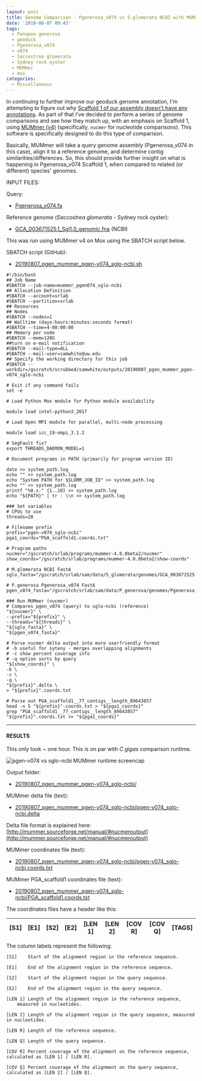 ```yaml
---
layout: post
title: Genome Comparison - Pgenerosa_v074 vs S.glomerata NCBI with MUMmer on Mox
date: '2019-08-07 09:43'
tags:
  - Panopea generosa
  - geoduck
  - Pgenerosa_v074
  - v074
  - Saccostrea glomerata
  - Sydney rock oyster
  - MUMmer
  - mox
categories:
  - Miscellaneous
---
```

In continuing to further improve our geoduck genome annotation, I'm attempting to figure out why [Scaffold 1 of our assembly doesn't have any annotations](https://github.com/RobertsLab/resources/issues/721). As part of that I've decided to perform a series of genome comparisons and see how they match up, with an emphasis on Scaffold 1, using [MUMmer (v4)](https://github.com/mummer4/mummer) (specifically, `nucmer` for nucleotide comparisons). This software is specifically designed to do this type of comparison.

Basically, MUMmer will take a query genome assembly (Pgenerosa_v074 in this case), align it to a reference genome, and determine contig similarities/differences. So, this should provide further insight on what is happening in Pgenerosa_v074 Scaffold 1, when compared to related (or different) species' genomes.

INPUT FILES:

Query:

- [Pgenerosa_v074.fa](http://owl.fish.washington.edu/halfshell/genomic-databank/Pgenerosa_v074.fa)

Reference genome (_Saccostrea glomerata_ - Sydney rock oyster):

- [GCA_003671525.1_Sgl1.0_genomic.fna](ftp://ftp.ncbi.nlm.nih.gov/genomes/all/GCA/003/671/525/GCA_003671525.1_Sgl1.0/GCA_003671525.1_Sgl1.0_genomic.fna.gz) (NCBI)


This was run using MUMmer v4 on Mox using the SBATCH script below.

SBATCH script (GitHub):

- [20190807_pgen_mummer_pgen-v074_sglo-ncbi.sh](https://github.com/RobertsLab/sams-notebook/blob/master/sbatch_scripts/20190807_pgen_mummer_pgen-v074_sglo-ncbi.sh)

```shell
#!/bin/bash
## Job Name
#SBATCH --job-name=mummer_pgen074_sglo-ncbi
## Allocation Definition
#SBATCH --account=srlab
#SBATCH --partition=srlab
## Resources
## Nodes
#SBATCH --nodes=1
## Walltime (days-hours:minutes:seconds format)
#SBATCH --time=4-00:00:00
## Memory per node
#SBATCH --mem=120G
##turn on e-mail notification
#SBATCH --mail-type=ALL
#SBATCH --mail-user=samwhite@uw.edu
## Specify the working directory for this job
#SBATCH --workdir=/gscratch/scrubbed/samwhite/outputs/20190807_pgen_mummer_pgen-v074_sglo-ncbi

# Exit if any command fails
set -e

# Load Python Mox module for Python module availability

module load intel-python3_2017

# Load Open MPI module for parallel, multi-node processing

module load icc_19-ompi_3.1.2

# SegFault fix?
export THREADS_DAEMON_MODEL=1

# Document programs in PATH (primarily for program version ID)

date >> system_path.log
echo "" >> system_path.log
echo "System PATH for $SLURM_JOB_ID" >> system_path.log
echo "" >> system_path.log
printf "%0.s-" {1..10} >> system_path.log
echo "${PATH}" | tr : \\n >> system_path.log

### Set variables
# CPUs to use
threads=28

# Filename prefix
prefix="pgen-v074_sglo-ncbi"
pga1_coords="PGA_scaffold1.coords.txt"

# Program paths
nucmer="/gscratch/srlab/programs/mummer-4.0.0beta2/nucmer"
show_coords="/gscratch/srlab/programs/mummer-4.0.0beta2/show-coords"

# M.glomerata NCBI FastA
sglo_fasta="/gscratch/srlab/sam/data/S_glomerata/genomes/GCA_003671525.1_Sgl1.0_genomic.fna"

# P.generosa Pgenerosa_v074 FastA
pgen_v074_fasta="/gscratch/srlab/sam/data/P_generosa/genomes/Pgenerosa_v074.fa"

### Run MUMmer (nucmer)
# Compares pgen_v074 (query) to sglo-ncbi (reference)
"${nucmer}" \
--prefix="${prefix}" \
--threads="${threads}" \
"${sglo_fasta}" \
"${pgen_v074_fasta}"

# Parse nucmer delta output into more userfriendly format
# -b useful for syteny - merges overlapping alignments
# -c show percent coverage info
# -q option sorts by query
"${show_coords}" \
-b \
-c \
-q \
"${prefix}".delta \
> "${prefix}".coords.txt

# Parse out PGA_scaffold1__77_contigs__length_89643857
head -n 5 "${prefix}".coords.txt > "${pga1_coords}"
grep "PGA_scaffold1__77_contigs__length_89643857" "${prefix}".coords.txt >> "${pga1_coords}"
```

---

#### RESULTS

This only took ~ one hour. This is on par with _C.gigas_ comparison runtime.

![pgen-v074 vs sglo-ncbi MUMmer runtime screencap](https://github.com/RobertsLab/sams-notebook/blob/master/images/screencaps/20190807_mummer_pgen-074_sglo-ncbi_runtime.png?raw=true)

Output folder:

- [20190807_pgen_mummer_pgen-v074_sglo-ncbi/](https://gannet.fish.washington.edu/Atumefaciens/20190807_pgen_mummer_pgen-v074_sglo-ncbi)

MUMmer delta file (text):

- [20190807_pgen_mummer_pgen-v074_sglo-ncbi/pgen-v074_sglo-ncbi.delta](https://gannet.fish.washington.edu/Atumefaciens/20190807_pgen_mummer_pgen-v074_sglo-ncbi/pgen-v074_sglo-ncbi.delta)

Delta file format is explained here: [http://mummer.sourceforge.net/manual/#nucmeroutput](http://mummer.sourceforge.net/manual/#nucmeroutput)

MUMmer coordinates file (text):

- [20190807_pgen_mummer_pgen-v074_sglo-ncbi/pgen-v074_sglo-ncbi.coords.txt](https://gannet.fish.washington.edu/Atumefaciens/20190807_pgen_mummer_pgen-v074_sglo-ncbi/pgen-v074_sglo-ncbi.coords.txt)

MUMmer PGA_scaffold1 coordinates file (text):

- [20190807_pgen_mummer_pgen-v074_sglo-ncbi/PGA_scaffold1.coords.txt](https://gannet.fish.washington.edu/Atumefaciens/20190807_pgen_mummer_pgen-v074_sglo-ncbi/PGA_scaffold1.coords.txt)


The coordinates files have a header like this:

| [S1]  |   [E1] | [S2]  |   [E2] | [LEN 1] | [LEN 2] | [COV R] | [COV Q] | [TAGS] |
|-------|--------|-------|--------|---------|---------|---------|---------|--------|

The column labels represent the following:

```
[S1]    Start of the alignment region in the reference sequence.

[E1]    End of the alignment region in the reference sequence.

[S2]    Start of the alignment region in the query sequence.

[E2]    End of the alignment region in the query sequence.

[LEN 1] Length of the alignment region in the reference sequence,
    measured in nucleotides.

[LEN 2] Length of the alignment region in the query sequence, measured in nucleotides.

[LEN R] Length of the reference sequence.

[LEN Q] Length of the query sequence.

[COV R] Percent coverage of the alignment on the reference sequence, calculated as [LEN 1] / [LEN R].

[COV Q] Percent coverage of the alignment on the query sequence, calculated as [LEN 2] / [LEN Q].
```
